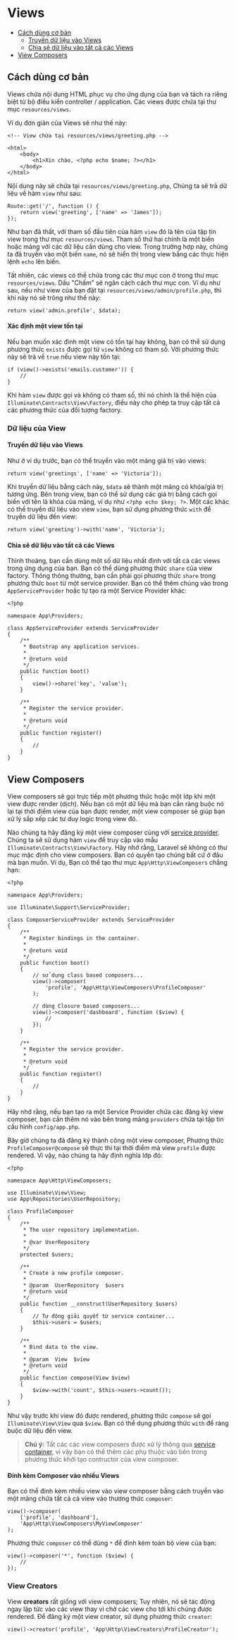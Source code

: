 # Views

- [Cách dùng cơ bản](#basic-usage)
    - [Truyền dữ liệu vào Views](#passing-data-to-views)
    - [Chia sẽ dữ liệu vào tất cả các Views](#sharing-data-with-all-views)
- [View Composers](#view-composers)

<a name="basic-usage"></a>
## Cách dùng cơ bản

Views chứa nội dung HTML phục vụ cho ứng dụng của bạn và tách ra riêng biệt từ bộ điều kiển controller / application. Các views được chứa tại thư mục `resources/views`.

Ví dụ đơn giản của  Views sẽ như thế này:

    <!-- View chứa tại resources/views/greeting.php -->

    <html>
        <body>
            <h1>Xin chào, <?php echo $name; ?></h1>
        </body>
    </html>

Nội dung này sẽ chứa tại `resources/views/greeting.php`, Chúng ta sẽ trả dữ liệu về hàm `view` như sau:

    Route::get('/', function () {
        return view('greeting', ['name' => 'James']);
    });

Như bạn đã thất, với tham số đầu tiên của hàm `view` đó là tên của tập tin view trong thư mục `resources/views`. Tham số thứ hai chính là một biến hoặc mảng với các dữ liệu cần dùng cho view. Trong trường hợp này, chúng ta đã truyền vào một biến `name`, nó sẽ hiển thị trong view bằng các thực hiện lệnh `echo` lên biến.

Tất nhiên, các views có thể chứa trong các thư mục con ở trong thư mục `resources/views`. Dấu "Chấm" sẽ ngăn cách cách thư mục con. Ví dụ như sau, nếu như view của bạn đặt tại `resources/views/admin/profile.php`, thì khi này nó sẽ trông như thế này:

    return view('admin.profile', $data);

#### Xác định một view tồn tại

Nếu bạn muốn xác đinh một view có tồn tại hay không, bạn có thể sử dụng phương thức `exists` được gọi từ `view` không có tham số. Với phương thức này sẽ trả về `true` nếu view này tồn tại:

    if (view()->exists('emails.customer')) {
        //
    }

Khi hàm `view` được gọi và không có tham số, thì nó chính là thể hiện của `Illuminate\Contracts\View\Factory`, điều này cho phép ta truy cập tất cả các phương thức của đối tượng factory.

<a name="view-data"></a>
### Dữ liệu của View

<a name="passing-data-to-views"></a>
#### Truyền dữ liệu vào Views

Như ở ví dụ trước, bạn có thể truyền vào một mảng giá trị vào views:

    return view('greetings', ['name' => 'Victoria']);

Khi truyền dữ liệu bằng cách này, `$data` sẽ thành một mảng có khóa/giá trị tương ứng. Bên trong view, bạn có thể sử dụng các giá trị bằng cách gọi biến với tên là khóa của mảng, ví dụ như `<?php echo $key; ?>`. Một các khác có thể truyền dữ liệu vào view `view`, bạn sử dụng phương thức `with` để truyền dữ liệu đến view:

    return view('greeting')->with('name', 'Victoria');

<a name="sharing-data-with-all-views"></a>
#### Chia sẽ dữ liệu vào tất cả các Views

Thỉnh thoảng, bạn cần dùng một số dữ liệu nhất định với tất cả các views trong ứng dụng của bạn. Bạn có thể dùng phương thức `share` của view factory. Thông thông thường, bạn cần phải gọi phương thức `share` trong phương thức `boot` từ một service provider. Bạn có thể thêm chúng vào trong `AppServiceProvider` hoặc tự tạo ra một Service Provider khác:

    <?php

    namespace App\Providers;

    class AppServiceProvider extends ServiceProvider
    {
        /**
         * Bootstrap any application services.
         *
         * @return void
         */
        public function boot()
        {
            view()->share('key', 'value');
        }

        /**
         * Register the service provider.
         *
         * @return void
         */
        public function register()
        {
            //
        }
    }

<a name="view-composers"></a>
## View Composers

View composers sẽ gọi trực tiếp một phương thức hoặc một lớp khi một view được render (dịch). Nếu bạn có một dữ liệu mà bạn cần ràng buộc nó lại tại thời điểm view của bạn được render, một view composer sẽ giúp bạn xử lý sắp xếp các tư duy logic trong view đó.

Nào chúng ta hãy đăng ký một view composer cùng với [service provider](/docs/{{version}}/providers). Chúng ta sẽ sử dụng hàm `view` để truy cập vào mẫu `Illuminate\Contracts\View\Factory`. Hãy nhớ rằng, Laravel sẽ không có thư mục mặc định cho view composers. Bạn có quyền tạo chúng bất cứ ở đâu mà bạn muốn. Ví dụ, Bạn có thể tạo thư mục `App\Http\ViewComposers` chẳng hạn:

    <?php

    namespace App\Providers;

    use Illuminate\Support\ServiceProvider;

    class ComposerServiceProvider extends ServiceProvider
    {
        /**
         * Register bindings in the container.
         *
         * @return void
         */
        public function boot()
        {
            // sử dụng class based composers...
            view()->composer(
                'profile', 'App\Http\ViewComposers\ProfileComposer'
            );

            // dùng Closure based composers...
            view()->composer('dashboard', function ($view) {
                //
            });
        }

        /**
         * Register the service provider.
         *
         * @return void
         */
        public function register()
        {
            //
        }
    }

Hãy nhớ rằng, nếu bạn tạo ra một Service Provider chứa các đăng ký view composer, bạn cần thêm nó vào bên trong mảng `providers` chứa tại tập tin cấu hình `config/app.php`.

Bây giờ chúng ta đã đăng ký thành công một view composer, Phương thức `ProfileComposer@compose` sẽ thực thi tại thời điểm mà view `profile` được rendered. Vì vậy, nào chúng ta hãy định nghĩa lớp đó:

    <?php

    namespace App\Http\ViewComposers;

    use Illuminate\View\View;
    use App\Repositories\UserRepository;

    class ProfileComposer
    {
        /**
         * The user repository implementation.
         *
         * @var UserRepository
         */
        protected $users;

        /**
         * Create a new profile composer.
         *
         * @param  UserRepository  $users
         * @return void
         */
        public function __construct(UserRepository $users)
        {
            // Tự động giải quyết từ service container...
            $this->users = $users;
        }

        /**
         * Bind data to the view.
         *
         * @param  View  $view
         * @return void
         */
        public function compose(View $view)
        {
            $view->with('count', $this->users->count());
        }
    }

Như vậy trước khi view đó được rendered, phương thức `compose` sẽ gọi `Illuminate\View\View` qua `$view`. Bạn có thể dụng phương thức `with` để ràng buộc dữ liệu đến view.

> **Chú ý:**  Tất các các view composers được xử lý thông qua [service container](/docs/{{version}}/container), vì vậy bạn có thể thêm các phụ thuộc vào bên trong phương thức khởi tạo contructor của view composer.

#### Đính kèm Composer vào nhiều Views

Bạn có thể đính kèm nhiều view vào view composer bằng cách truyền vào một mảng chứa tất cả cá view vào thương thức `composer`:

    view()->composer(
        ['profile', 'dashboard'],
        'App\Http\ViewComposers\MyViewComposer'
    );

Phương thức `composer` có thể dùng `*` để đinh kèm toàn bộ view của bạn:

    view()->composer('*', function ($view) {
        //
    });

### View Creators

View **creators** rất giống với view composers; Tuy nhiên, nó sẽ tác động ngay lập tức vào các view thay vì chờ các view cho tới khi chúng được rendered. Để đăng ký một view creator, sử dụng phương thức `creator`:

    view()->creator('profile', 'App\Http\ViewCreators\ProfileCreator');
